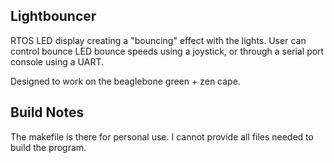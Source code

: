 ## Lightbouncer
RTOS LED display creating a "bouncing" effect with the lights. User can control bounce LED bounce speeds using a joystick, or through a serial port console using a UART.

Designed to work on the beaglebone green + zen cape.

## Build Notes
The makefile is there for personal use. I cannot provide all files needed to build the program.
